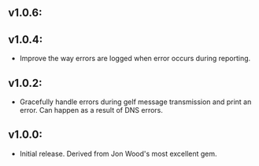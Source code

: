 ## v1.0.6:

## v1.0.4:

* Improve the way errors are logged when error occurs during reporting.

## v1.0.2:

* Gracefully handle errors during gelf message transmission and print an error. Can happen as a result of DNS errors.

## v1.0.0:

* Initial release. Derived from Jon Wood's most excellent gem.
